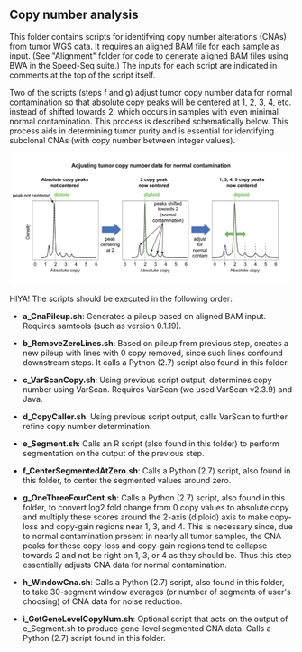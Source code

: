 ## Copy number analysis

This folder contains scripts for identifying copy number alterations (CNAs) from
tumor WGS data. It requires an aligned BAM file for each sample as input. (See "Alignment"
folder for code to generate aligned BAM files using BWA in the Speed-Seq suite.)
The inputs for each script are indicated in comments at the top of the script itself.

Two of the scripts (steps f and g) adjust tumor copy number data for normal contamination so 
that absolute copy peaks will be centered at 1, 2, 3, 4, etc. instead of shifted towards
2, which occurs in samples with even minimal normal contamination. This process is described
schematically below. This process aids in determining tumor purity and is essential for
identifying subclonal CNAs (with copy number between integer values).

![picture](img/CopyShift.png)

HIYA! The scripts should be executed in the following order:

* **a_CnaPileup.sh**: Generates a pileup based on aligned BAM input. Requires samtools (such as
	version 0.1.19).

* **b_RemoveZeroLines.sh**: Based on pileup from previous step, creates a new pileup with lines
	with 0 copy removed, since such lines confound downstream steps. It calls a
	Python (2.7) script also found in this folder.

* **c_VarScanCopy.sh**: Using previous script output, determines copy number using VarScan. Requires
	VarScan (we used VarScan v2.3.9) and Java.

* **d_CopyCaller.sh**: Using previous script output, calls VarScan to further refine copy number
	determination.

* **e_Segment.sh**: Calls an R script (also found in this folder) to perform segmentation on the
	output of the previous step.

* **f_CenterSegmentedAtZero.sh**: Calls a Python (2.7) script, also found in this folder, to center
	the segmented values around zero. 

* **g_OneThreeFourCent.sh**: Calls a Python (2.7) script, also found in this folder, to convert log2
	fold change from 0 copy values to absolute copy and multiply these scores around the 2-axis
	(diploid) axis to make copy-loss and copy-gain regions near 1, 3, and 4. This is necessary
 	since, due to normal contamination present in nearly all tumor samples, the CNA peaks for
	these copy-loss and copy-gain regions tend to collapse towards 2 and not be right on 1, 
	3, or 4 as they should be. Thus this step essentially adjusts CNA data for normal contamination.

* **h_WindowCna.sh**: Calls a Python (2.7) script, also found in this folder, to take 30-segment
	window averages (or number of segments of user's choosing) of CNA data for noise reduction.

* **i_GetGeneLevelCopyNum.sh**: Optional script that acts on the output of e_Segment.sh to produce
	gene-level segmented CNA data. Calls a Python (2.7) script found in this folder.

